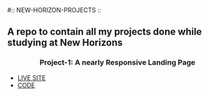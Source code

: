 #:: NEW-HORIZON-PROJECTS ::
## A repo to contain all my projects done while studying at New Horizons
<h3 style="text-align:center;">Project-1: A nearly Responsive Landing Page</h3>
<ul>
  <a href=""><li>LIVE SITE </li></a>
  <a href=""><li>CODE </li></a>
<ul>
